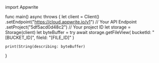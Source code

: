 import Appwrite

func main() async throws {
    let client = Client()
      .setEndpoint("https://cloud.appwrite.io/v1") // Your API Endpoint
      .setProject("5df5acd0d48c2") // Your project ID
    let storage = Storage(client)
    let byteBuffer = try await storage.getFileView(
        bucketId: "[BUCKET_ID]",
        fileId: "[FILE_ID]"
    )

    print(String(describing: byteBuffer)
}
